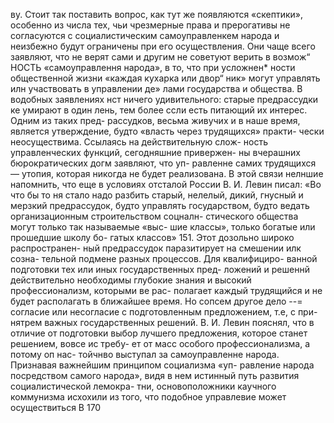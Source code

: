 ву. Стоит так поставить вопрос, как тут же появляются
«скептики», особенно из числа тех, чьи чрезмерные
права и прерогативы не согласуются с социалистическим
самоуправленкем народа и неизбежно будут ограничены
при его осуществления. Они чаще всего заявляют, что
не верят сами и другим не советуют верить в возмож“
НОСТЬ «самоуправлення народа», в то, что при усложнен*
ности общественной жизни «каждая кухарка или двор“
ник» могут управлять илн участвовать в управлении де»
лами государства и общества.
В водобных заявлениях нст ничего удивительного:
старые предрассудки ке умирают в один лень, тем более
ссли есть питающий их интерес. Одним из таких пред-
рассудков, весьма живучих и в наше время, является
утверждение, будто «власть через трудящихся» практи-
чески неосуществима. Ссылаясь на действительную слож-
ность управленческих функций, сегодняшние привержен-
ны вчерашних бюрократических догм заявляют, что уп-
равленне самих трудящихся — утопия, которая никогда
не будет реализована.
В этой связи нелншие напомнить, что еще в условиях
отсталой России В. И. Левин писал: «Во что бы то ня
стало надо разбить старый, нелелый, дикий, гнусный и
мерзкий предрассудок, будто управлять государством,
будто ведать организационным строительством соцналн-
стического общества могут только так называемые «выс-
шие классы», только богатые или прошедшие школу бо-
гатых классов» 151. Этот дозольно широко распространен-
ный предрассудок паразитирует на смешении илк созна-
тельной подмене разных процессов. Для квалифициро-
ванной подготовки тех или иных государственных пред-
ложений и решеннй действительно необходимы глубокие
знания и высокий профессионализм, которыми ве рас-
полагает каждый трудящийся и не будет располагать в
ближайшее время. Но сопсем другое дело --= согласие или
несогласие с подготовленным предложением, т.е, с при-
нятрем важных государственных решений. В. И. Левин
пояснял, что в отличие от подготовки выбор лучшего
предложения, которое станет решением, вовсе ис требу-
ет от масс особого профессионализма, а потому оп нас-
тойчнво выступал за самоуправленне народа.
Признавая важнейшим принципом социализма «уп-
равление народа посредством самого народа», видя в
нем истинный путь развития социалистической лемокра-
тни, основоположники каучного коммунизма исхохили из
того, что подобное управлевие может осуществиться В
170
